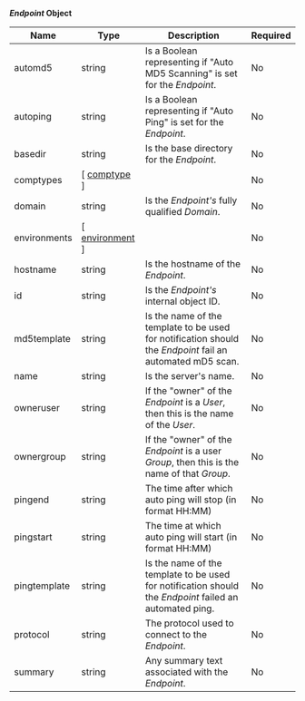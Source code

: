 **_Endpoint_ Object**

| Name | Type | Description | Required |
| ---- | ---- | ----------- | -------- |
| automd5 | string | Is a Boolean representing if "Auto MD5 Scanning" is set for the _Endpoint_. | No |
| autoping | string | Is a Boolean representing if "Auto Ping" is set for the _Endpoint_. | No |
| basedir | string | Is the base directory for the _Endpoint_. | No |
| comptypes | [ [comptype](/restapi/models/#comptype) ] |  | No |
| domain | string | Is the _Endpoint's_ fully qualified _Domain_. | No |
| environments | [ [environment](/restapi/models/#environment) ] |  | No |
| hostname | string | Is the hostname of the _Endpoint_. | No |
| id | string | Is the _Endpoint's_ internal object ID. | No |
| md5template | string | Is the name of the template to be used for notification should the _Endpoint_ fail an automated mD5 scan. | No |
| name | string | Is the server's name. | No |
| owneruser | string | If the "owner" of the _Endpoint_ is a _User_, then this is the name of the _User_. | No |
| ownergroup | string | If the "owner" of the _Endpoint_ is a user _Group_, then this is the name of that _Group_. | No |
| pingend | string | The time after which auto ping will stop (in format HH:MM) | No |
| pingstart | string | The time at which auto ping will start (in format HH:MM) | No |
| pingtemplate | string | Is the name of the template to be used for notification should the _Endpoint_ failed an automated ping. | No |
| protocol | string | The protocol used to connect to the _Endpoint_. | No |
| summary | string | Any summary text associated with the _Endpoint_. | No |
